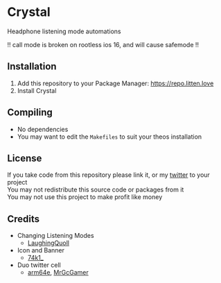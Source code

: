 # Crystal
Headphone listening mode automations

!! call mode is broken on rootless ios 16, and will cause safemode !!

## Installation
1. Add this repository to your Package Manager: https://repo.litten.love
2. Install Crystal

## Compiling
  - No dependencies
  - You may want to edit the `Makefiles` to suit your theos installation

## License
If you take code from this repository please link it, or my [twitter](https://twitter.com/schneelittchen) to your project  
You may not redistribute this source code or packages from it  
You may not use this project to make profit like money

## Credits
  - Changing Listening Modes
    - [LaughingQuoll](https://twitter.com/LaughingQuoll)
  - Icon and Banner
    - [74k1_](https://twitter.com/74k1_)
  - Duo twitter cell
    - [arm64e](https://twitter.com/arm64e), [MrGcGamer](https://twitter.com/MrGcGamer)